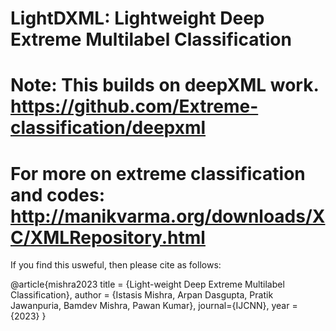 # LightDXML: Lightweight Deep Extreme Multilabel Classification
# Note: This builds on deepXML work. https://github.com/Extreme-classification/deepxml
# For more on extreme classification and codes: http://manikvarma.org/downloads/XC/XMLRepository.html

If you find this usweful, then please cite as follows:

@article{mishra2023
title = {Light-weight Deep Extreme Multilabel Classification},
author = {Istasis Mishra, Arpan Dasgupta, Pratik Jawanpuria, Bamdev Mishra, Pawan Kumar},
journal={IJCNN},
year = {2023}
}
